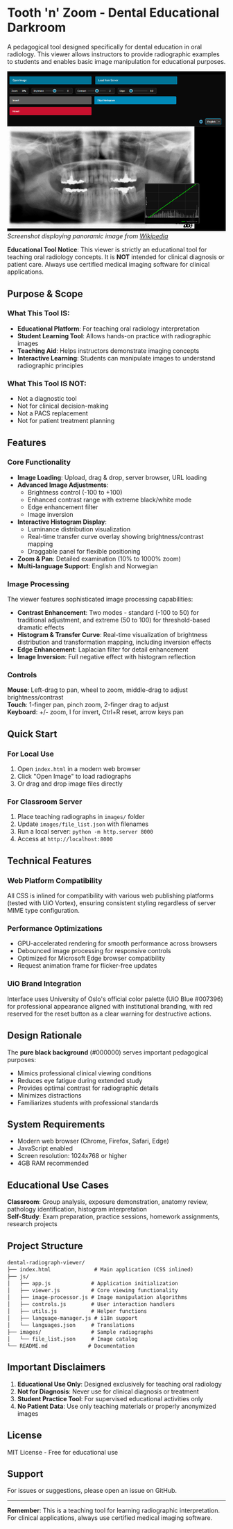 # Tooth 'n' Zoom - Dental Educational Darkroom

A pedagogical tool designed specifically for dental education in oral radiology. This viewer allows instructors to provide radiographic examples to students and enables basic image manipulation for educational purposes.

<p>
  <img src="docs/tooth-n-zoom-screenshot.png" alt="Panoramic radiograph example" width="600"><br>
  <em>Screenshot displaying panoramic image from
    <a href="https://en.wikipedia.org/wiki/Panoramic_radiograph">Wikipedia</a>
  </em>
</p>

**Educational Tool Notice**: This viewer is strictly an educational tool for teaching oral radiology concepts. It is **NOT** intended for clinical diagnosis or patient care. Always use certified medical imaging software for clinical applications.

## Purpose & Scope

### What This Tool IS:
- **Educational Platform**: For teaching oral radiology interpretation
- **Student Learning Tool**: Allows hands-on practice with radiographic images
- **Teaching Aid**: Helps instructors demonstrate imaging concepts
- **Interactive Learning**: Students can manipulate images to understand radiographic principles

### What This Tool IS NOT:
- Not a diagnostic tool
- Not for clinical decision-making
- Not a PACS replacement
- Not for patient treatment planning

## Features

### Core Functionality
- **Image Loading**: Upload, drag & drop, server browser, URL loading
- **Advanced Image Adjustments**: 
  - Brightness control (-100 to +100)
  - Enhanced contrast range with extreme black/white mode
  - Edge enhancement filter
  - Image inversion
- **Interactive Histogram Display**:
  - Luminance distribution visualization
  - Real-time transfer curve overlay showing brightness/contrast mapping
  - Draggable panel for flexible positioning
- **Zoom & Pan**: Detailed examination (10% to 1000% zoom)
- **Multi-language Support**: English and Norwegian

### Image Processing

The viewer features sophisticated image processing capabilities:
- **Contrast Enhancement**: Two modes - standard (-100 to 50) for traditional adjustment, and extreme (50 to 100) for threshold-based dramatic effects
- **Histogram & Transfer Curve**: Real-time visualization of brightness distribution and transformation mapping, including inversion effects
- **Edge Enhancement**: Laplacian filter for detail enhancement
- **Image Inversion**: Full negative effect with histogram reflection

### Controls

**Mouse**: Left-drag to pan, wheel to zoom, middle-drag to adjust brightness/contrast  
**Touch**: 1-finger pan, pinch zoom, 2-finger drag to adjust  
**Keyboard**: +/- zoom, I for invert, Ctrl+R reset, arrow keys pan

## Quick Start

### For Local Use
1. Open `index.html` in a modern web browser
2. Click "Open Image" to load radiographs
3. Or drag and drop image files directly

### For Classroom Server
1. Place teaching radiographs in `images/` folder
2. Update `images/file_list.json` with filenames
3. Run a local server: `python -m http.server 8000`
4. Access at `http://localhost:8000`

## Technical Features

### Web Platform Compatibility
All CSS is inlined for compatibility with various web publishing platforms (tested with UiO Vortex), ensuring consistent styling regardless of server MIME type configuration.

### Performance Optimizations
- GPU-accelerated rendering for smooth performance across browsers
- Debounced image processing for responsive controls
- Optimized for Microsoft Edge browser compatibility
- Request animation frame for flicker-free updates

### UiO Brand Integration
Interface uses University of Oslo's official color palette (UiO Blue #007396) for professional appearance aligned with institutional branding, with red reserved for the reset button as a clear warning for destructive actions.

## Design Rationale

The **pure black background** (#000000) serves important pedagogical purposes:
- Mimics professional clinical viewing conditions
- Reduces eye fatigue during extended study
- Provides optimal contrast for radiographic details
- Minimizes distractions
- Familiarizes students with professional standards

## System Requirements

- Modern web browser (Chrome, Firefox, Safari, Edge)
- JavaScript enabled
- Screen resolution: 1024x768 or higher
- 4GB RAM recommended

## Educational Use Cases

**Classroom**: Group analysis, exposure demonstration, anatomy review, pathology identification, histogram interpretation  
**Self-Study**: Exam preparation, practice sessions, homework assignments, research projects

## Project Structure

```
dental-radiograph-viewer/
├── index.html              # Main application (CSS inlined)
├── js/
│   ├── app.js             # Application initialization
│   ├── viewer.js          # Core viewing functionality
│   ├── image-processor.js # Image manipulation algorithms
│   ├── controls.js        # User interaction handlers
│   ├── utils.js           # Helper functions
│   ├── language-manager.js # i18n support
│   └── languages.json     # Translations
├── images/                # Sample radiographs
│   └── file_list.json     # Image catalog
└── README.md             # Documentation
```

## Important Disclaimers

1. **Educational Use Only**: Designed exclusively for teaching oral radiology
2. **Not for Diagnosis**: Never use for clinical diagnosis or treatment
3. **Student Practice Tool**: For supervised educational activities only
4. **No Patient Data**: Use only teaching materials or properly anonymized images

## License

MIT License - Free for educational use

## Support

For issues or suggestions, please open an issue on GitHub.

---

**Remember**: This is a teaching tool for learning radiographic interpretation. For clinical applications, always use certified medical imaging software.

